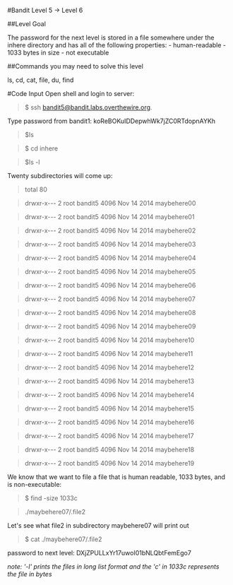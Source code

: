 #Bandit Level 5 → Level 6

##Level Goal

The password for the next level is stored in a file somewhere under the inhere directory and has all of the following properties: - human-readable - 1033 bytes in size - not executable

##Commands you may need to solve this level

ls, cd, cat, file, du, find

#Code Input
Open shell and login to server:
>$ ssh bandit5@bandit.labs.overthewire.org.

Type password from bandit1: koReBOKuIDDepwhWk7jZC0RTdopnAYKh

>$ls 

>$ cd inhere 

>$ls -l 

Twenty subdirectories will come up:
>total 80

>drwxr-x--- 2 root bandit5 4096 Nov 14  2014 maybehere00

>drwxr-x--- 2 root bandit5 4096 Nov 14  2014 maybehere01

>drwxr-x--- 2 root bandit5 4096 Nov 14  2014 maybehere02

>drwxr-x--- 2 root bandit5 4096 Nov 14  2014 maybehere03

>drwxr-x--- 2 root bandit5 4096 Nov 14  2014 maybehere04

>drwxr-x--- 2 root bandit5 4096 Nov 14  2014 maybehere05

>drwxr-x--- 2 root bandit5 4096 Nov 14  2014 maybehere06

>drwxr-x--- 2 root bandit5 4096 Nov 14  2014 maybehere07

>drwxr-x--- 2 root bandit5 4096 Nov 14  2014 maybehere08

>drwxr-x--- 2 root bandit5 4096 Nov 14  2014 maybehere09

>drwxr-x--- 2 root bandit5 4096 Nov 14  2014 maybehere10

>drwxr-x--- 2 root bandit5 4096 Nov 14  2014 maybehere11

>drwxr-x--- 2 root bandit5 4096 Nov 14  2014 maybehere12

>drwxr-x--- 2 root bandit5 4096 Nov 14  2014 maybehere13

>drwxr-x--- 2 root bandit5 4096 Nov 14  2014 maybehere14

>drwxr-x--- 2 root bandit5 4096 Nov 14  2014 maybehere15

>drwxr-x--- 2 root bandit5 4096 Nov 14  2014 maybehere16

>drwxr-x--- 2 root bandit5 4096 Nov 14  2014 maybehere17

>drwxr-x--- 2 root bandit5 4096 Nov 14  2014 maybehere18

>drwxr-x--- 2 root bandit5 4096 Nov 14  2014 maybehere19

We know that we want to file a file that is human readable, 1033 bytes, and is non-executable:
>$ find -size 1033c

> ./maybehere07/.file2

Let's see what file2 in subdirectory maybehere07 will print out
>$ cat ./maybehere07/.file2

password to next level: DXjZPULLxYr17uwoI01bNLQbtFemEgo7

*note: '-l' prints the files in long list format and the 'c' in 1033c represents the file in bytes*
